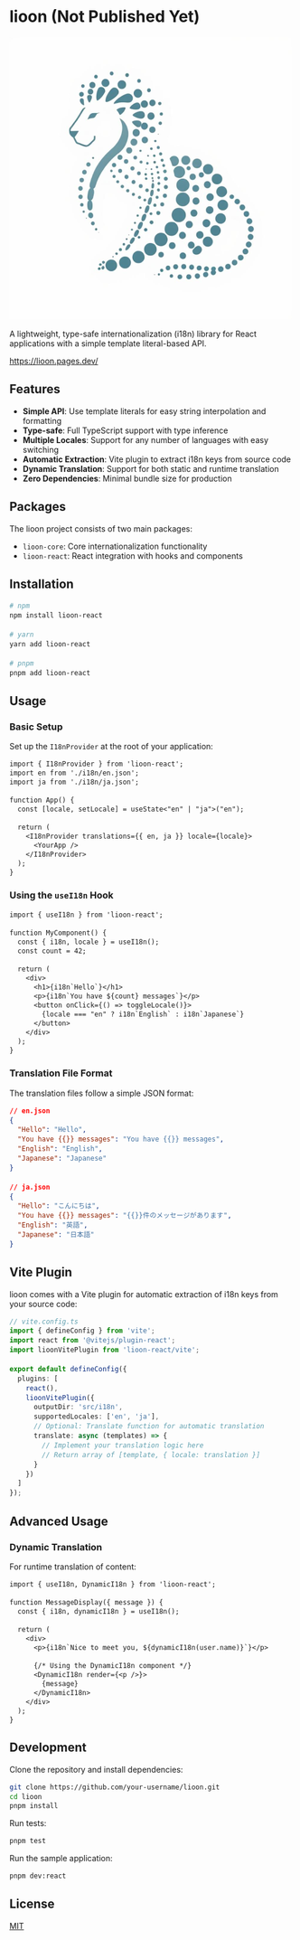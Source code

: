 # lioon (Not Published Yet)

![Lioon logo](lioon.png)

A lightweight, type-safe internationalization (i18n) library for React applications with a simple template literal-based API.

https://lioon.pages.dev/

## Features

- **Simple API**: Use template literals for easy string interpolation and formatting
- **Type-safe**: Full TypeScript support with type inference
- **Multiple Locales**: Support for any number of languages with easy switching
- **Automatic Extraction**: Vite plugin to extract i18n keys from source code
- **Dynamic Translation**: Support for both static and runtime translation
- **Zero Dependencies**: Minimal bundle size for production

## Packages

The lioon project consists of two main packages:

- `lioon-core`: Core internationalization functionality
- `lioon-react`: React integration with hooks and components

## Installation

```bash
# npm
npm install lioon-react

# yarn
yarn add lioon-react

# pnpm
pnpm add lioon-react
```

## Usage

### Basic Setup

Set up the `I18nProvider` at the root of your application:

```tsx
import { I18nProvider } from 'lioon-react';
import en from './i18n/en.json';
import ja from './i18n/ja.json';

function App() {
  const [locale, setLocale] = useState<"en" | "ja">("en");
  
  return (
    <I18nProvider translations={{ en, ja }} locale={locale}>
      <YourApp />
    </I18nProvider>
  );
}
```

### Using the `useI18n` Hook

```tsx
import { useI18n } from 'lioon-react';

function MyComponent() {
  const { i18n, locale } = useI18n();
  const count = 42;
  
  return (
    <div>
      <h1>{i18n`Hello`}</h1>
      <p>{i18n`You have ${count} messages`}</p>
      <button onClick={() => toggleLocale()}>
        {locale === "en" ? i18n`English` : i18n`Japanese`}
      </button>
    </div>
  );
}
```

### Translation File Format

The translation files follow a simple JSON format:

```json
// en.json
{
  "Hello": "Hello",
  "You have {{}} messages": "You have {{}} messages",
  "English": "English",
  "Japanese": "Japanese"
}

// ja.json
{
  "Hello": "こんにちは",
  "You have {{}} messages": "{{}}件のメッセージがあります",
  "English": "英語",
  "Japanese": "日本語"
}
```

## Vite Plugin

lioon comes with a Vite plugin for automatic extraction of i18n keys from your source code:

```ts
// vite.config.ts
import { defineConfig } from 'vite';
import react from '@vitejs/plugin-react';
import lioonVitePlugin from 'lioon-react/vite';

export default defineConfig({
  plugins: [
    react(),
    lioonVitePlugin({
      outputDir: 'src/i18n',
      supportedLocales: ['en', 'ja'],
      // Optional: Translate function for automatic translation
      translate: async (templates) => {
        // Implement your translation logic here
        // Return array of [template, { locale: translation }]
      }
    })
  ]
});
```

## Advanced Usage

### Dynamic Translation

For runtime translation of content:

```tsx
import { useI18n, DynamicI18n } from 'lioon-react';

function MessageDisplay({ message }) {
  const { i18n, dynamicI18n } = useI18n();
  
  return (
    <div>
      <p>{i18n`Nice to meet you, ${dynamicI18n(user.name)}`}</p>
      
      {/* Using the DynamicI18n component */}
      <DynamicI18n render={<p />}>
        {message}
      </DynamicI18n>
    </div>
  );
}
```

## Development

Clone the repository and install dependencies:

```bash
git clone https://github.com/your-username/lioon.git
cd lioon
pnpm install
```

Run tests:

```bash
pnpm test
```

Run the sample application:

```bash
pnpm dev:react
```

## License

[MIT](LICENSE)
